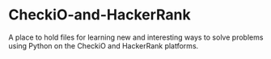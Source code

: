 # CheckiO-and-HackerRank
A place to hold files for learning new and interesting ways to solve problems using Python on the CheckiO and HackerRank platforms.
